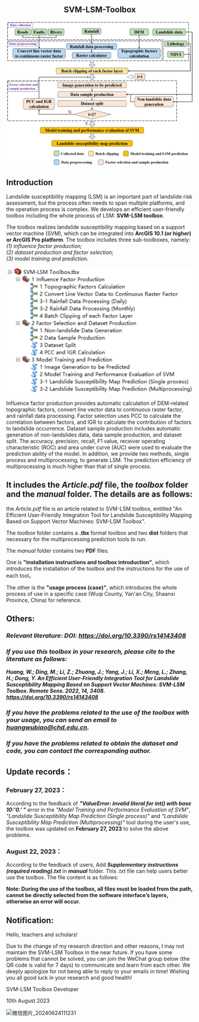 <div align="center">
    <h2>
        SVM-LSM-Toolbox
    </h2>
</div>

<div align="center">
    <img src="fig/01.png"/>
</div>

## Introduction

Landslide susceptibility mapping (LSM) is an important part of landslide risk assessment, but the process often needs to span multiple platforms, and the operation process is complex. We develops an efficient user-friendly toolbox including the whole process of LSM: **SVM-LSM toolbox**.

The toolbox realizes landslide susceptibility mapping based on a support vector machine (SVM), which can be integrated into **ArcGIS 10.1 (or higher) or ArcGIS Pro platform**. The toolbox includes three sub-toolboxes, namely:  
  *(1) influence factor production;*  
  *(2) dataset production and factor selection;*  
  *(3) model training and prediction.*
  
<div align="center">
    <img src="fig/02.png"/>
</div>

Influence factor production provides automatic calculation of DEM-related topographic factors, convert line vector data to continuous raster factor, and rainfall data processing. Factor selection uses PCC to calculate the correlation between factors, and IGR to calculate the contribution of factors to landslide occurrence. Dataset sample production includes automatic generation of non-landslides data, data sample production, and dataset split. The accuracy, precision, recall, F1 value, receiver operating characteristic (ROC) and area under curve (AUC) were used to evaluate the prediction ability of the model. In addition, we provide two methods, single process and multiprocessing, to generate LSM. The prediction efficiency of multiprocessing is much higher than that of single process.

## It includes the *Article.pdf* file, the *toolbox* folder and the *manual* folder. The details are as follows:

the *Article.pdf* file is an article related to SVM-LSM toolbox, entitled "An Efficient User-Friendly Integration Tool for Landslide Susceptibility Mapping Based on Support Vector Machines: SVM-LSM Toolbox".

The *toolbox* folder contains a **.tbx** format toolbox and  two **dist** folders that necessary for the multiprocessing prediction tools to run.

The *manual* folder contains two **PDF** files.

  One is **"installation instructions and toolbox introduction"**, which introduces the installation of the toolbox and the instructions for the use of each tool。

  The other is the **"usage process (case)"**, which introduces the whole process of use in a specific case (Wuqi County, Yan'an City, Shaanxi Province, China) for reference.
  
## Others:

### ***Relevant literature: DOI: https://doi.org/10.3390/rs14143408***

### ***If you use this toolbox in your research, please cite to the literature as follows:***  
***Huang, W.; Ding, M.; Li, Z.; Zhuang, J.; Yang, J.; Li, X.; Meng, L.; Zhang, H.; Dong, Y. An Efficient User-Friendly Integration Tool for Landslide Susceptibility Mapping Based on Support Vector Machines: SVM-LSM Toolbox. Remote Sens. 2022, 14, 3408. https://doi.org/10.3390/rs14143408***

### ***If you have the problems related to the use of the toolbox with your usage, you can send an email to huangwubiao@chd.edu.cn.***
### ***If you have the problems related to obtain the dataset and code, you can contact the corresponding author.***

## Update records：
### February 27, 2023：
  According to the feedback of ***"ValueError: invalid literal for int() with base 10:'0.' "*** error in the *"Model Training and Performance Evaluation of SVM"*, *"Landslide Susceptibility Map Prediction (Single process)"* and *"Landslide Susceptibility Map Prediction (Multiprocessing)"* tool during the user's use, the toolbox was updated on **February 27, 2023** to solve the above problems.
### August 22, 2023：
  According to the feedback of users, Add ***Supplementary instructions (required reading).txt*** in ***manual*** folder. This *.txt* file can help users better use the toolbox. The file content is as follows:

  **Note: During the use of the toolbox, all files must be loaded from the path, cannot be directly selected from the software interface’s layers, otherwise an error will occur.**

## Notification:
Hello, teachers and scholars!

Due to the change of my research direction and other reasons, I may not maintain the SVM-LSM Toolbox in the near future. If you have some problems that cannot be solved, you can join the WeChat group below (the QR code is valid for 7 days) to communicate and learn from each other. We deeply apologize for not being able to reply to your emails in time!
Wishing you all good luck in your research and good health!

SVM-LSM Toolbox Developer

10th August 2023

![微信图片_20240624111231](https://github.com/HuangWBill/SVM-LSM-Toolbox/assets/76198298/0ae48ca9-6d5c-4cee-bdcb-d8d4da9cd137)

